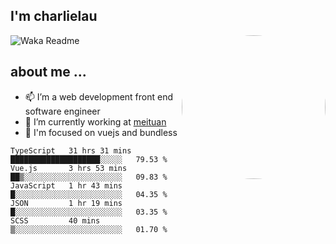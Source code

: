 
<h2>I'm charlielau</h2>
<img align='right' style="border-radius:50%" src="https://avatars1.githubusercontent.com/u/44078251?s=460&u=6b4f1c257663e44063b0b6a21c9c94f45bcfdcc7&v=4" width="230">

![Waka Readme](https://github.com/CharlieLau/charlielau/workflows/Waka%20Readme/badge.svg)

## about me ...
- 📫 I’m a web development front end software engineer
- 🔭 I’m currently working at  <a href="https://www.meituan.com">meituan</a>
- 🔭 I'm focused on vuejs and bundless

<!-- <p align="center">
  <a href="https://github.com/charlielau" class="rich-diff-level-one">
    <img src="https://github-readme-stats.vercel.app/api?username=charlielau&title_color=333&text_color=777" alt="CharlieLau" >
  </a>
</p> -->

<!--START_SECTION:waka-->
```text
TypeScript   31 hrs 31 mins  ████████████████████░░░░░   79.53 % 
Vue.js       3 hrs 53 mins   ██▒░░░░░░░░░░░░░░░░░░░░░░   09.83 % 
JavaScript   1 hr 43 mins    █░░░░░░░░░░░░░░░░░░░░░░░░   04.35 % 
JSON         1 hr 19 mins    █░░░░░░░░░░░░░░░░░░░░░░░░   03.35 % 
SCSS         40 mins         ▒░░░░░░░░░░░░░░░░░░░░░░░░   01.70 % 
```
<!--END_SECTION:waka-->

